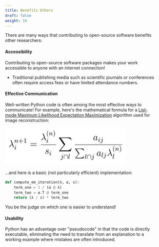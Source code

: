 ```yaml
---
title: Benefits Others
draft: false
weight: 10
---
```


There are many ways that contributing to open-source software benefits other
researchers:

#### Accessibility

Contributing to open-source software packages makes your work accessible to
anyone with an internet connection!
 - Traditional publishing media such as scientific journals or conferences
   often require access fees or have limited attendance numbers.

#### Effective Communication

Well-written Python code is often among the most effective ways to communicate!
For example, here's the mathematical formula for a
[List-mode Maximum Likelihood Expectation Maximization][mlem_wiki] algorithm used for
image reconstruction:

![List-mode ML-EM equation](/images/mlem_eqn.png)

...and here is a basic (not particularly efficient) implementation:

```python
def compute_em_iteration(λ, α, s):
    term_one = 1 / (α @ λ)
    term_two = α.T @ term_one
    return (λ / s) * term_two
```

You be the judge on which one is easier to understand!

#### Usability

Python has an advantage over "pseudocode" in that the code is directly
executable, eliminating the need to translate from an explanation to a working example
where mistakes are often introduced.

[mlem_wiki]: https://en.wikipedia.org/wiki/Expectation%E2%80%93maximization_algorithm
